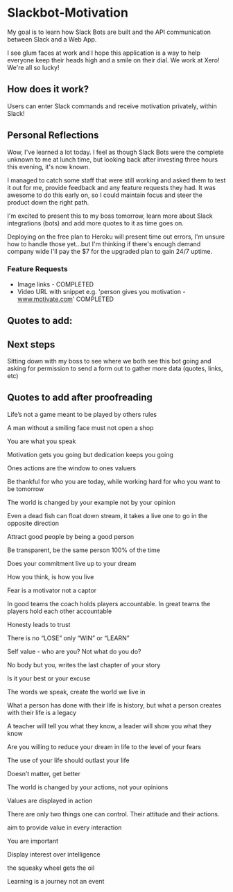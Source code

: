 # Slackbot-Motivation

My goal is to learn how Slack Bots are built and the API communication between Slack and a Web App. 

I see glum faces at work and I hope this application is a way to help everyone keep their heads high and a smile on their dial. We work at Xero! We're all so lucky!

## How does it work? 

Users can enter Slack commands and receive motivation privately, within Slack!

## Personal Reflections
Wow, I've learned a lot today. I feel as though Slack Bots were the complete unknown to me at lunch time, but looking back after investing three hours this evening, it's now known. 

I managed to catch some staff that were still working and asked them to test it out for me, provide feedback and any feature requests they had. It was awesome to do this early on, so I could maintain focus and steer the product down the right path. 

I'm excited to present this to my boss tomorrow, learn more about Slack integrations (bots) and add more quotes to it as time goes on. 

Deploying on the free plan to Heroku will present time out errors, I'm unsure how to handle those yet...but I'm thinking if there's enough demand company wide I'll pay the $7 for the upgraded plan to gain 24/7 uptime.

### Feature Requests 
- Image links - COMPLETED
- Video URL with snippet e.g. 'person gives you motivation - www.motivate.com' COMPLETED

## Quotes to add: 


## Next steps

Sitting down with my boss to see where we both see this bot going and asking for permission to send a form out to gather more data (quotes, links, etc)


## Quotes to add after proofreading

Life’s not a game meant to be played by others rules 

A man without a smiling face must not open a shop 

You are what you speak 

Motivation gets you going but dedication keeps you going 

Ones actions are the window to ones valuers 

Be thankful for who you are today, while working hard for who you want to be tomorrow 

The world is changed by your example not by your opinion 

Even a dead fish can float down stream, it takes a live one to go in the opposite direction 

Attract good people by being a good person

Be transparent, be the same person 100% of the time 

Does your commitment live up to your dream

How you think, is how you live 

Fear is a motivator not a captor

In good teams the coach holds players accountable. In great teams the players hold each other accountable 

Honesty leads to trust 

There is no “LOSE” only “WIN” or  “LEARN” 

Self value - who are you? Not what do you do?

No body but you, writes the last chapter of your story 

Is it your best or your excuse 

The words we speak, create the world we live in

What a person has done with their life is history, but what a person creates with their life is a legacy 

A teacher will tell you what they know, a leader will show you what they know 

Are you willing to reduce your dream in life to the level of your fears 

The use of your life should outlast your life 

Doesn’t matter, get better 

The world is changed by your actions, not your opinions 

Values are displayed in action

There are only two things one can control. Their attitude and their actions.

aim to provide value in every interaction  

You are important 

Display interest over intelligence 

the squeaky wheel gets the oil 

Learning is a journey not an event
